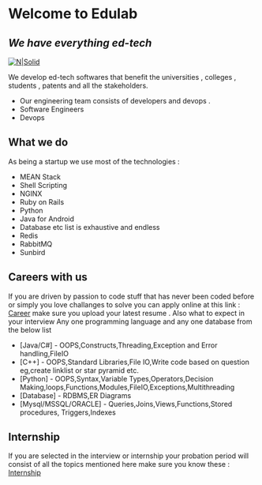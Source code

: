 # Welcome to Edulab
## _We have everything ed-tech_

[![N|Solid](	https://edulab.in/wp-content/uploads/2022/08/edulab-1.jpg)](https://edulab.in)



We develop ed-tech softwares that benefit the universities , colleges , students , patents and all the stakeholders.

- Our engineering team consists of developers and devops .
- Software Engineers
- Devops


## What we do
As being a startup we use most of the technologies :
- MEAN Stack 
- Shell Scripting
- NGINX
- Ruby on Rails
- Python
- Java for Android
- Database etc list is exhaustive and endless
- Redis
- RabbitMQ
- Sunbird


## Careers with us

If you are driven by passion to code stuff that has never been coded before or simply you love challanges to solve you can apply online at this link : [Career](https://edulab.in/career/)
make sure you upload your latest resume . Also what to expect in your interview 
Any one programming language and any one database from the below list

- [Java/C#] - OOPS,Constructs,Threading,Exception and Error handling,FileIO
- [C++] - OOPS,Standard Libraries,File IO,Write code based on question eg,create linklist or star pyramid etc. 
- [Python] - OOPS,Syntax,Variable Types,Operators,Decision Making,loops,Functions,Modules,FileIO,Exceptions,Multithreading
- [Database] - RDBMS,ER Diagrams
- [Mysql/MSSQL/ORACLE] - Queries,Joins,Views,Functions,Stored procedures, Triggers,Indexes




## Internship
If you are selected in the interview or internship your probation period will consist of all the topics mentioned here make sure you know these : 
 [Internship](https://worldfellow.github.io/Internship/) 
